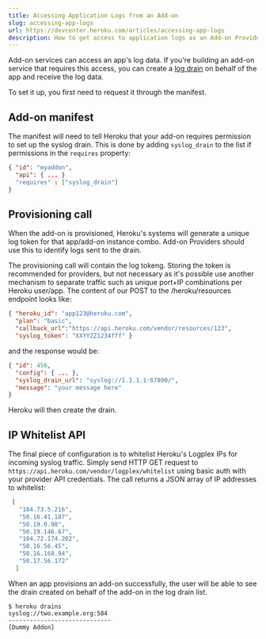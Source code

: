 ```yaml
---
title: Accessing Application Logs from an Add-on
slug: accessing-app-logs
url: https://devcenter.heroku.com/articles/accessing-app-logs
description: How to get access to application logs as an Add-on Provider
---
```


Add-on services can access an app's log data.  If you're building an add-on service that requires this access, you can create a [log drain](https://devcenter.heroku.com/articles/logging) on behalf of the app and receive the log data.

To set it up, you first need to request it through the manifest.

## Add-on manifest

The manifest will need to tell Heroku that your add-on requires permission to set up the syslog drain. This is done by adding `syslog_drain` to the list if permissions in the `requires` property:

``` json
{ "id": "myaddon",
  "api": { ... }
  "requires" : ["syslog_drain"]
}
```

## Provisioning call

When the add-on is provisioned, Heroku's systems will generate a unique log token for that app/add-on instance combo. Add-on Providers should use this to identify logs sent to the drain.

The provisioning call will contain the log tokeng. Storing the token is recommended for providers, but not necessary as it's possible use another mechanism to separate traffic such as unique port+IP combinations per Heroku user/app. The content of our POST to the /heroku/resources endpoint looks like:

``` json
{ "heroku_id": "app123@heroku.com", 
  "plan": "basic", 
  "callback_url":"https://api.heroku.com/vendor/resources/123",
  "syslog_token": "XXYYZZ1234fff" }
```

and the response would be:

``` json
{ "id": 456, 
  "config": { ... },
  "syslog_drain_url": "syslog://1.1.1.1:67890/",
  "message": "your message here"
}
```

Heroku will then create the drain.

## IP Whitelist API

The final piece of configuration is to whitelist Heroku's Logplex IPs for incoming syslog traffic. Simply send HTTP GET request to `https://api.heroku.com/vendor/logplex/whitelist` using basic auth with your provider API credentials. The call returns a JSON array of IP addresses to whitelist:

``` json
 [
   "184.73.5.216",
   "50.16.41.187",
   "50.19.0.98",
   "50.19.146.67",
   "184.72.174.202",
   "50.16.56.45",
   "50.16.160.94",
   "50.17.56.172"
  ]
```

When an app provisions an add-on successfully, the user will be able to see the drain created on behalf of the add-on in the log drain list.

``` term
$ heroku drains
syslog://two.example.org:584
-----------------------------
[Dummy Addon]
```
